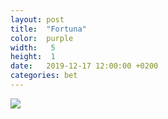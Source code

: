 ```yaml
---
layout: post
title:  "Fortuna"
color:  purple
width:   5
height:  1
date:   2019-12-17 12:00:00 +0200
categories: bet
---
```


![](https://static.wows-numbers.com/wot/532865830.png)
